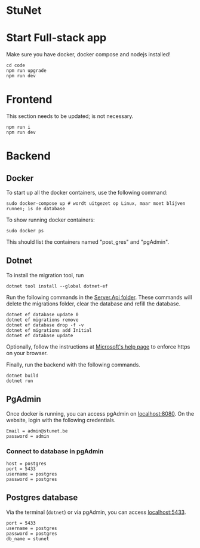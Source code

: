 # **StuNet**

# Start Full-stack app
Make sure you have docker, docker compose and nodejs installed!
```
cd code
npm run upgrade
npm run dev
```

# Frontend
This section needs to be updated; is not necessary.
```
npm run i
npm run dev
```

# Backend

## Docker
To start up all the docker containers, use the following command:
```
sudo docker-compose up # wordt uitgezet op Linux, maar moet blijven runnen; is de database
```

To show running docker containers:
```
sudo docker ps
```
<!-- TODO: use correct names -->
This should list the containers named "post_gres" and "pgAdmin".


## Dotnet
To install the migration tool, run
```
dotnet tool install --global dotnet-ef
```

Run the following commands in the [Server.Api folder](/code/Server.Api). These commands will delete the migrations folder, clear the database and refill the database.
```
dotnet ef database update 0
dotnet ef migrations remove
dotnet ef database drop -f -v
dotnet ef migrations add Initial
dotnet ef database update
```

Optionally, follow the instructions at [Microsoft's help page](https://docs.microsoft.com/en-us/aspnet/core/security/enforcing-ssl?view=aspnetcore-6.0&tabs=visual-studio#ssl-linux) to enforce https on your browser.

Finally, run the backend with the following commands.

```
dotnet build
dotnet run
```

## PgAdmin
Once docker is running, you can access pgAdmin on [localhost:8080](http://localhost:8080). On the website, login with the following credentials.
```
Email = admin@stunet.be
password = admin
```

### Connect to database in pgAdmin
```
host = postgres
port = 5433
username = postgres
password = postgres
```

## Postgres database
Via the terminal (`dotnet`) or via pgAdmin, you can access [localhost:5433](http://localhost:5433).

```
port = 5433
username = postgres
password = postgres
db_name = stunet
```
